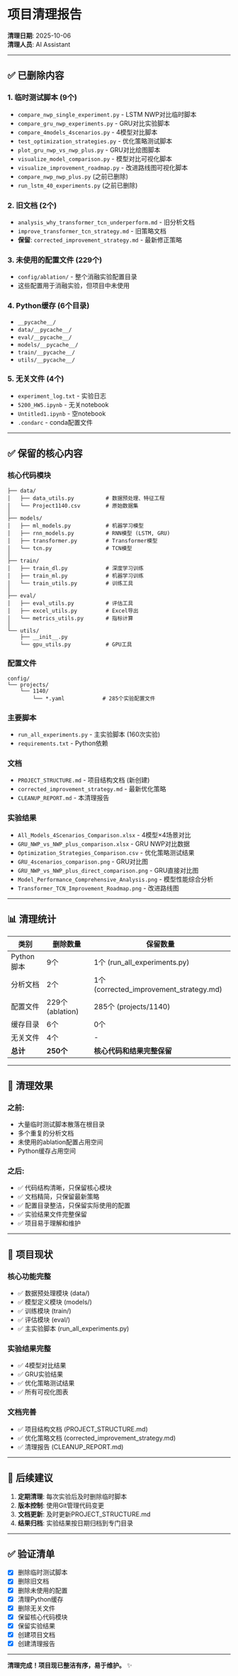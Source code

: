 # 项目清理报告

**清理日期**: 2025-10-06  
**清理人员**: AI Assistant

---

## ✅ 已删除内容

### **1. 临时测试脚本 (9个)**
- `compare_nwp_single_experiment.py` - LSTM NWP对比临时脚本
- `compare_gru_nwp_experiments.py` - GRU对比实验脚本
- `compare_4models_4scenarios.py` - 4模型对比脚本
- `test_optimization_strategies.py` - 优化策略测试脚本
- `plot_gru_nwp_vs_nwp_plus.py` - GRU对比绘图脚本
- `visualize_model_comparison.py` - 模型对比可视化脚本
- `visualize_improvement_roadmap.py` - 改进路线图可视化脚本
- `compare_nwp_nwp_plus.py` (之前已删除)
- `run_lstm_40_experiments.py` (之前已删除)

### **2. 旧文档 (2个)**
- `analysis_why_transformer_tcn_underperform.md` - 旧分析文档
- `improve_transformer_tcn_strategy.md` - 旧策略文档
- **保留**: `corrected_improvement_strategy.md` - 最新修正策略

### **3. 未使用的配置文件 (229个)**
- `config/ablation/` - 整个消融实验配置目录
- 这些配置用于消融实验，但项目中未使用

### **4. Python缓存 (6个目录)**
- `__pycache__/`
- `data/__pycache__/`
- `eval/__pycache__/`
- `models/__pycache__/`
- `train/__pycache__/`
- `utils/__pycache__/`

### **5. 无关文件 (4个)**
- `experiment_log.txt` - 实验日志
- `5200_HW5.ipynb` - 无关notebook
- `Untitled1.ipynb` - 空notebook
- `.condarc` - conda配置文件

---

## ✅ 保留的核心内容

### **核心代码模块**
```
├── data/
│   ├── data_utils.py          # 数据预处理、特征工程
│   └── Project1140.csv        # 原始数据集
│
├── models/
│   ├── ml_models.py           # 机器学习模型
│   ├── rnn_models.py          # RNN模型 (LSTM, GRU)
│   ├── transformer.py         # Transformer模型
│   └── tcn.py                 # TCN模型
│
├── train/
│   ├── train_dl.py            # 深度学习训练
│   ├── train_ml.py            # 机器学习训练
│   └── train_utils.py         # 训练工具
│
├── eval/
│   ├── eval_utils.py          # 评估工具
│   ├── excel_utils.py         # Excel导出
│   └── metrics_utils.py       # 指标计算
│
└── utils/
    ├── __init__.py
    └── gpu_utils.py           # GPU工具
```

### **配置文件**
```
config/
└── projects/
    └── 1140/
        └── *.yaml            # 285个实验配置文件
```

### **主要脚本**
- `run_all_experiments.py` - 主实验脚本 (160次实验)
- `requirements.txt` - Python依赖

### **文档**
- `PROJECT_STRUCTURE.md` - 项目结构文档 (新创建)
- `corrected_improvement_strategy.md` - 最新优化策略
- `CLEANUP_REPORT.md` - 本清理报告

### **实验结果**
- `All_Models_4Scenarios_Comparison.xlsx` - 4模型×4场景对比
- `GRU_NWP_vs_NWP_plus_comparison.xlsx` - GRU NWP对比数据
- `Optimization_Strategies_Comparison.csv` - 优化策略测试结果
- `GRU_4scenarios_comparison.png` - GRU对比图
- `GRU_NWP_vs_NWP_plus_direct_comparison.png` - GRU直接对比图
- `Model_Performance_Comprehensive_Analysis.png` - 模型性能综合分析
- `Transformer_TCN_Improvement_Roadmap.png` - 改进路线图

---

## 📊 清理统计

| 类别 | 删除数量 | 保留数量 |
|------|---------|---------|
| Python脚本 | 9个 | 1个 (run_all_experiments.py) |
| 分析文档 | 2个 | 1个 (corrected_improvement_strategy.md) |
| 配置文件 | 229个 (ablation) | 285个 (projects/1140) |
| 缓存目录 | 6个 | 0个 |
| 无关文件 | 4个 | - |
| **总计** | **250个** | **核心代码和结果完整保留** |

---

## 🎯 清理效果

### **之前**:
- 大量临时测试脚本散落在根目录
- 多个重复的分析文档
- 未使用的ablation配置占用空间
- Python缓存占用空间

### **之后**:
- ✅ 代码结构清晰，只保留核心模块
- ✅ 文档精简，只保留最新策略
- ✅ 配置目录整洁，只保留实际使用的配置
- ✅ 实验结果文件完整保留
- ✅ 项目易于理解和维护

---

## 📝 项目现状

### **核心功能完整**
- ✅ 数据预处理模块 (data/)
- ✅ 模型定义模块 (models/)
- ✅ 训练模块 (train/)
- ✅ 评估模块 (eval/)
- ✅ 主实验脚本 (run_all_experiments.py)

### **实验结果完整**
- ✅ 4模型对比结果
- ✅ GRU实验结果
- ✅ 优化策略测试结果
- ✅ 所有可视化图表

### **文档完善**
- ✅ 项目结构文档 (PROJECT_STRUCTURE.md)
- ✅ 优化策略文档 (corrected_improvement_strategy.md)
- ✅ 清理报告 (CLEANUP_REPORT.md)

---

## 🚀 后续建议

1. **定期清理**: 每次实验后及时删除临时脚本
2. **版本控制**: 使用Git管理代码变更
3. **文档更新**: 及时更新PROJECT_STRUCTURE.md
4. **结果归档**: 实验结果按日期归档到专门目录

---

## ✅ 验证清单

- [x] 删除临时测试脚本
- [x] 删除旧文档
- [x] 删除未使用的配置
- [x] 清理Python缓存
- [x] 删除无关文件
- [x] 保留核心代码模块
- [x] 保留实验结果
- [x] 创建项目文档
- [x] 创建清理报告

---

**清理完成！项目现已整洁有序，易于维护。** ✨

